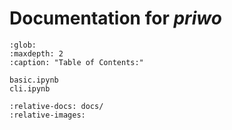 # Documentation for *priwo*

```{toctree}
:glob:
:maxdepth: 2
:caption: "Table of Contents:"

basic.ipynb
cli.ipynb
```

```{include} ../../README.md
:relative-docs: docs/
:relative-images:
```
